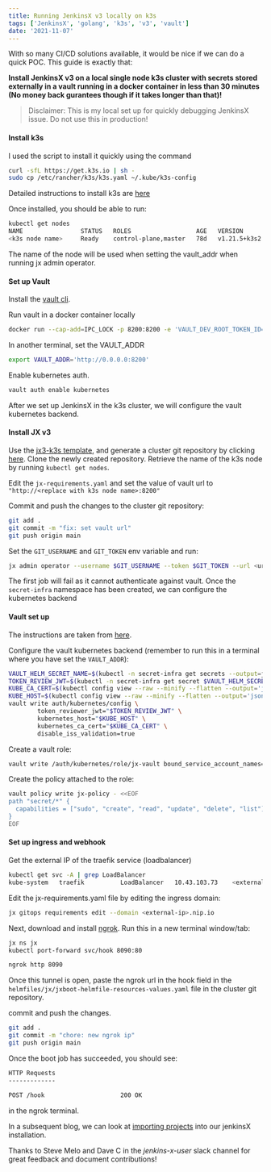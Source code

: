 ```yaml
---
title: Running JenkinsX v3 locally on k3s
tags: ['JenkinsX', 'golang', 'k3s', 'v3', 'vault']
date: '2021-11-07'
---
```


With so many CI/CD solutions available, it would be nice if we can do a quick POC.
This guide is exactly that:

**Install JenkinsX v3 on a local single node k3s cluster with secrets stored externally in a vault running in a docker container in less than 30 minutes (No money back gurantees though if it takes longer than that)!**

> Disclaimer:
> This is my local set up for quickly debugging JenkinsX issue.
> Do not use this in production!

#### Install k3s

I used the script to install it quickly using the command

```bash
curl -sfL https://get.k3s.io | sh -
sudo cp /etc/rancher/k3s/k3s.yaml ~/.kube/k3s-config
```

Detailed instructions to install k3s are [here](https://rancher.com/docs/k3s/latest/en/installation/)

Once installed, you should be able to run:

```bash
kubectl get nodes
NAME                STATUS   ROLES                  AGE   VERSION
<k3s node name>     Ready    control-plane,master   78d   v1.21.5+k3s2
```

The name of the node will be used when setting the vault_addr when running jx admin operator.

#### Set up Vault

Install the [vault cli](https://www.vaultproject.io/docs/install).

Run vault in a docker container locally

```bash
docker run --cap-add=IPC_LOCK -p 8200:8200 -e 'VAULT_DEV_ROOT_TOKEN_ID=myroot' -e 'VAULT_DEV_LISTEN_ADDRESS=0.0.0.0:8200' --net host vault:latest
```

In another terminal, set the VAULT_ADDR

```bash
export VAULT_ADDR='http://0.0.0.0:8200'
```

Enable kubernetes auth.

```bash
vault auth enable kubernetes
```

After we set up JenkinsX in the k3s cluster, we will configure the vault kubernetes backend.

#### Install JX v3

Use the [jx3-k3s template](https://github.com/ankitm123/jx3-k3s), and generate a cluster git repository by clicking [here](https://github.com/ankitm123/jx3-k3s/generate).
Clone the newly created repository.
Retrieve the name of the k3s node by running `kubectl get nodes`.

Edit the `jx-requirements.yaml` and set the value of vault url to `"http://<replace with k3s node name>:8200"`

Commit and push the changes to the cluster git repository:

```bash
git add .
git commit -m "fix: set vault url"
git push origin main
```

Set the `GIT_USERNAME` and `GIT_TOKEN` env variable and run:

```bash
jx admin operator --username $GIT_USERNAME --token $GIT_TOKEN --url <url of the cluster git repo> --set "jxBootJobEnvVarSecrets.EXTERNAL_VAULT=\"true\"" --set "jxBootJobEnvVarSecrets.VAULT_ADDR=http://<replace with k3s node name>:8200"
```

The first job will fail as it cannot authenticate against vault.
Once the `secret-infra` namespace has been created, we can configure the kubernetes backend

#### Vault set up

The instructions are taken from [here](https://learn.hashicorp.com/tutorials/vault/kubernetes-external-vault?in=vault/kubernetes#configure-kubernetes-authentication).

Configure the vault kubernetes backend (remember to run this in a terminal where you have set the `VAULT_ADDR`):

```bash
VAULT_HELM_SECRET_NAME=$(kubectl -n secret-infra get secrets --output=json | jq -r '.items[].metadata | select(.name|startswith("kubernetes-external-secrets-token-")).name')
TOKEN_REVIEW_JWT=$(kubectl -n secret-infra get secret $VAULT_HELM_SECRET_NAME --output='go-template={{ .data.token }}' | base64 --decode)
KUBE_CA_CERT=$(kubectl config view --raw --minify --flatten --output='jsonpath={.clusters[].cluster.certificate-authority-data}' | base64 --decode)
KUBE_HOST=$(kubectl config view --raw --minify --flatten --output='jsonpath={.clusters[].cluster.server}')
vault write auth/kubernetes/config \
        token_reviewer_jwt="$TOKEN_REVIEW_JWT" \
        kubernetes_host="$KUBE_HOST" \
        kubernetes_ca_cert="$KUBE_CA_CERT" \
        disable_iss_validation=true
```

Create a vault role:

```bash
vault write /auth/kubernetes/role/jx-vault bound_service_account_names='*' bound_service_account_namespaces=secret-infra token_policies=jx-policy token_no_default_policy=true disable_iss_validation=true
```

Create the policy attached to the role:

```bash
vault policy write jx-policy - <<EOF
path "secret/*" {
  capabilities = ["sudo", "create", "read", "update", "delete", "list"]
}
EOF
```

#### Set up ingress and webhook

Get the external IP of the traefik service (loadbalancer)

```bash
kubectl get svc -A | grep LoadBalancer
kube-system   traefik          LoadBalancer   10.43.103.73    <external-ip>    80:31123/TCP,443:31783/TCP   40m
```

Edit the jx-requirements.yaml file by editing the ingress domain:

```bash
jx gitops requirements edit --domain <external-ip>.nip.io
```

Next, download and install [ngrok](https://ngrok.com/download).
Run this in a new terminal window/tab:

```bash
jx ns jx
kubectl port-forward svc/hook 8090:80
```

```bash
ngrok http 8090
```

Once this tunnel is open, paste the ngrok url in the hook field in the `helmfiles/jx/jxboot-helmfile-resources-values.yaml` file in the cluster git repository.

commit and push the changes.

```bash
git add .
git commit -m "chore: new ngrok ip"
git push origin main
```

Once the boot job has succeeded, you should see:

```bash
HTTP Requests
-------------

POST /hook                     200 OK
```

in the ngrok terminal.

In a subsequent blog, we can look at [importing projects](https://jenkins-x.io/v3/develop/create-project/) into our jenkinsX installation.

Thanks to Steve Melo and Dave C in the _jenkins-x-user_ slack channel for great feedback and document contributions!
